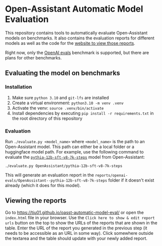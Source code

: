 # Open-Assistant Automatic Model Evaluation

This repository contains tools to automatically evaluate Open-Assistant models on benchmarks.
It also contains the evaluation reports for different models as well as the code for the [website to view those reports](https://tju01.github.io/oasst-automatic-model-eval/).

Right now, only the [OpenAI evals](https://github.com/openai/evals) benchmark is supported, but there are plans for other benchmarks.

## Evaluating the model on benchmarks

### Installation

1. Make sure `python 3.10` and `git-lfs` are installed
2. Create a virtual environment: `python3.10 -m venv .venv`
3. Activate the venv: `source .venv/bin/activate`
4. Install dependencies by executing `pip install -r requirements.txt` in the root directory of this repository

### Evaluation

Run `./evaluate.py <model_name>` where `<model_name>` is the path to an Open-Assistant model.
This path can either be a local folder or a huggingface model path.
For example, use the following command to evaluate the [`pythia-12b-sft-v8-7k-steps`](https://huggingface.co/OpenAssistant/oasst-sft-1-pythia-12b) model from Open-Assistant:
```
./evaluate.py OpenAssistant/pythia-12b-sft-v8-7k-steps
```
This will generate an evaluation report in the `reports/openai-evals/OpenAssistant--pythia-12b-sft-v8-7k-steps` folder if it doesn't exist already (which it does for this model).

## Viewing the reports

Go to https://tju01.github.io/oasst-automatic-model-eval/ or open the `index.html` file in your browser.
Use the `Click here to show & edit report urls` button on the top to show the URLs of the reports that are shown in the table.
Enter the URL of the report you generated in the previous step (it needs to be accessible as an URL in some way).
Click somewhere outside the textarea and the table should update with your newly added report.
